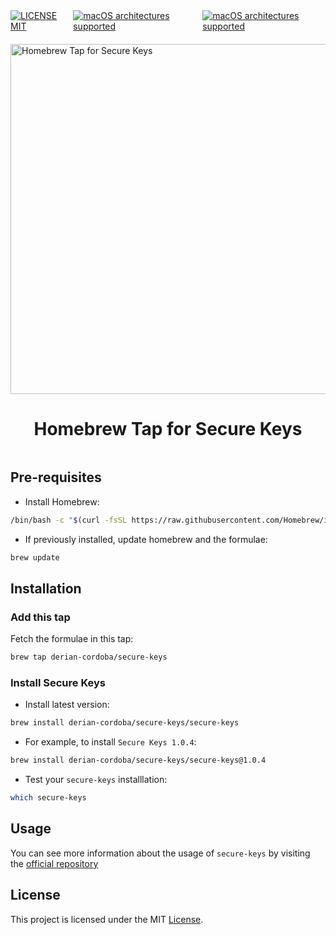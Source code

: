 <div style="display: flex; justify-content: center; gap: 10px; padding-bottom: 20px;">
  <a href="https://github.com/derian-cordoba/secure-keys-generator/blob/main/LICENSE" title="license">
    <img alt="LICENSE MIT" src="https://img.shields.io/badge/license-MIT-428f7e.svg?logo=open%20source%20initiative&logoColor=white&labelColor=555555">
  </a>

  <a href="https://github.com/derian-cordoba/secure-keys-generator" title="Apple Intel x86_64 supported">
    <img alt="macOS architectures supported" src="https://img.shields.io/badge/macOS-Intel%20x86__64%20-007DC3?logo=apple&logoColor=555555&labelColor=ffffff">
  </a>  
  <a href="https://github.com/derian-cordoba/secure-keys-generator" title="Apple M1 arm64 supported">
    <img alt="macOS architectures supported" src="https://img.shields.io/badge/macOS-Apple%20arm64%20-c0476d?logo=apple&logoColor=555555&labelColor=ffffff">
  </a>
</div>

<div style="display: flex; justify-content: center;">
  <img src="https://github.com/user-attachments/assets/107efc59-3f31-4446-bf29-ef751cef11b4" alt="Homebrew Tap for Secure Keys" width="560">
</div>

<div style="display: flex; justify-content: center;">
  <h1>Homebrew Tap for Secure Keys</h1>
</div>

## Pre-requisites

- Install Homebrew:

```bash
/bin/bash -c "$(curl -fsSL https://raw.githubusercontent.com/Homebrew/install/master/install.sh)"
```

- If previously installed, update homebrew and the formulae:

```bash
brew update
```

## Installation

### Add this tap

Fetch the formulae in this tap:

```bash
brew tap derian-cordoba/secure-keys
```

### Install Secure Keys

- Install latest version:

```bash
brew install derian-cordoba/secure-keys/secure-keys
```

- For example, to install `Secure Keys 1.0.4`:

```bash
brew install derian-cordoba/secure-keys/secure-keys@1.0.4
```

- Test your `secure-keys` installlation:

```bash
which secure-keys
```

## Usage

You can see more information about the usage of `secure-keys` by visiting the [official repository](https://github.com/derian-cordoba/secure-keys-generator)

## License

This project is licensed under the MIT [License](LICENSE).

```

```

